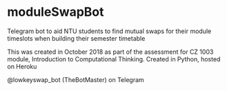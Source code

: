 # moduleSwapBot
Telegram bot to aid NTU students to find mutual swaps for their module timeslots when building their semester timetable

This was created in October 2018 as part of the assessment for CZ 1003 module, Introduction to Computational Thinking.
Created in Python, hosted on Heroku  

@lowkeyswap_bot (TheBotMaster) on Telegram
